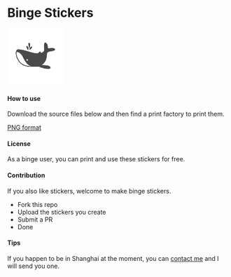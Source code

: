 # Binge Stickers

![](binge_logo.png)

#### How to use

Download the source files below and then find a print factory to print them.

[PNG format](binge_logo_sticker.png)

#### License

As a binge user, you can print and use these stickers for free.

#### Contribution

If you also like stickers, welcome to make binge stickers.

- Fork this repo
- Upload the stickers you create
- Submit a PR
- Done

#### Tips

If you happen to be in Shanghai at the moment, you can [contact me](mailto:i@binhua.org) and I will send you one.
